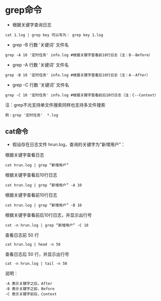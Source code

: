 # grep命令

- 根据关键字查询日志

```
cat 1.log | grep key 可以写为： grep key 1.log
```

- grep -B 行数 '关键词' 文件名

```
grep -A 10 '定时任务' info.log #根据关键字查看前10行日志（注：B--Before）
```

- grep -A 行数 '关键词' 文件名


```
grep -B 10 '定时任务' info.log #根据关键字查看后10行日志（注：A--After）
```

- grep -C 行数 '关键词' 文件名

```
grep -C 10 '定时任务' info.log #根据关键字查看前后10行日志（注：C--Context）
```

注：grep不光支持单文件搜索同样也支持多文件搜索

```
例：grep '定时任务'  *.log
```

## cat命令

- 假设存在日志文件 hrun.log，查询的关键字为”新增用户”：

根据关键字查看日志

```
cat hrun.log | grep “新增用户”
```

根据关键字查看后10行日志

```
cat hrun.log | grep “新增用户” -A 10
```

根据关键字查看前10行日志

```
cat hrun.log | grep “新增用户” -B 10
```

根据关键字查看前后10行日志，并显示出行号

```
cat -n hrun.log | grep “新增用户” -C 10
```

查看日志前 50 行

```
cat hrun.log | head -n 50
```

查看日志后 50 行，并显示出行号

```
cat -n hrun.log | tail -n 50
```

说明：

```
-A 表示关键字之后，After
-B 表示关键字之前，Before
-C 表示关键字前后，Context
```

